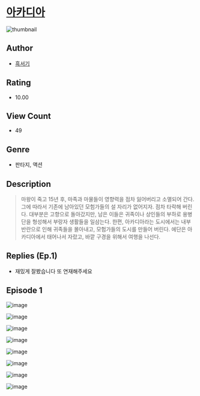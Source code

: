 # [아카디아](https://comic.naver.com/challenge/list?titleId=810477)
![thumbnail](https://image-comic.pstatic.net/user_contents_data/challenge_comic/2023/05/23/356665/upload_3473226605935407153_480x623.jpeg)

## Author
- [흑서기](https://comic.naver.com/artistTitle?id=356665)

## Rating
- 10.00

## View Count
- 49

## Genre
- 판타지, 액션

## Description
> 마왕이 죽고 15년 후, 마족과 마물들이 영향력을 점차 잃어버리고 소멸되어 간다. 그에 따라서 기존에 남아있던 모험가들의 설 자리가 없어지자. 점차 타락해 버린다. 대부분은 고향으로 돌아갔지만, 남은 이들은 귀족이나 상인들의 부하로 용병단을 형성해서 부랑자 생활들을 일삼는다. 한편, 아카디아라는 도시에서는 내부 반란으로 인해 귀족들을 몰아내고, 모험가들의 도시를 만들어 버린다. 에단은 아카디아에서 태어나서 자랐고, 바깥 구경을 위해서 여행을 나선다.

## Replies (Ep.1)
- 재밌게 잘봤습니다 또 연재해주세요

## Episode 1
![image](https://image-comic.pstatic.net/user_contents_data/challenge_comic/2023/05/23/356665/upload_3617910245734048569.jpeg)

![image](https://image-comic.pstatic.net/user_contents_data/challenge_comic/2023/05/23/356665/upload_3977912348017451577.jpeg)

![image](https://image-comic.pstatic.net/user_contents_data/challenge_comic/2023/05/23/356665/upload_7147267791188602981.jpeg)

![image](https://image-comic.pstatic.net/user_contents_data/challenge_comic/2023/05/23/356665/upload_7003160338429994296.jpeg)

![image](https://image-comic.pstatic.net/user_contents_data/challenge_comic/2023/05/23/356665/upload_3991934441284002403.jpeg)

![image](https://image-comic.pstatic.net/user_contents_data/challenge_comic/2023/05/23/356665/upload_3617064729982809910.jpeg)

![image](https://image-comic.pstatic.net/user_contents_data/challenge_comic/2023/05/23/356665/upload_7004335888899848547.jpeg)

![image](https://image-comic.pstatic.net/user_contents_data/challenge_comic/2023/05/23/356665/upload_3834589902677291321.jpeg)
